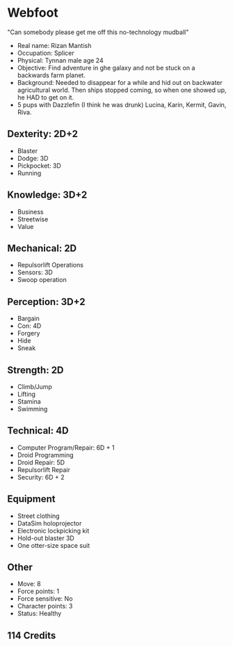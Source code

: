 Webfoot
========
"Can somebody please get me off this no-technology mudball"

* Real name: Rizan Mantish
* Occupation: Splicer
* Physical: Tynnan male age 24
* Objective: Find adventure in ghe galaxy and not be stuck on a backwards farm planet.
* Background: Needed to disappear for a while and hid out on backwater agricultural world. Then ships stopped coming, so when one showed up, he HAD to get on it.
* 5 pups with Dazzlefin (I think he was drunk) Lucina, Karin, Kermit, Gavin, Riva.

## Dexterity: 2D+2
* Blaster
* Dodge: 3D
* Pickpocket: 3D
* Running

## Knowledge: 3D+2
* Business
* Streetwise
* Value

## Mechanical: 2D
* Repulsorlift Operations
* Sensors: 3D
* Swoop operation

## Perception: 3D+2
* Bargain
* Con: 4D
* Forgery
* Hide
* Sneak

## Strength: 2D
* Climb/Jump
* Lifting
* Stamina
* Swimming

## Technical: 4D
* Computer Program/Repair: 6D + 1
* Droid Programming
* Droid Repair: 5D
* Repulsorlift Repair
* Security: 6D + 2

## Equipment
* Street clothing
* DataSim holoprojector
* Electronic lockpicking kit
* Hold-out blaster 3D
* One otter-size space suit

## Other
* Move: 8
* Force points: 1
* Force sensitive: No
* Character points: 3
* Status: Healthy

## 114 Credits
